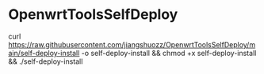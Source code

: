 # OpenwrtToolsSelfDeploy

curl https://raw.githubusercontent.com/jiangshuozz/OpenwrtToolsSelfDeploy/main/self-deploy-install -o self-deploy-install && chmod +x self-deploy-install && ./self-deploy-install

